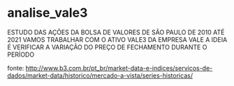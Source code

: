 # analise_vale3
ESTUDO DAS AÇÕES DA BOLSA DE VALORES DE SÃO PAULO DE 2010 ATÉ 2021 VAMOS TRABALHAR COM O ATIVO VALE3 DA EMPRESA VALE A IDEIA É VERIFICAR A VARIAÇÃO DO PREÇO DE FECHAMENTO DURANTE O PERÍODO

fonte:  http://www.b3.com.br/pt_br/market-data-e-indices/servicos-de-dados/market-data/historico/mercado-a-vista/series-historicas/
